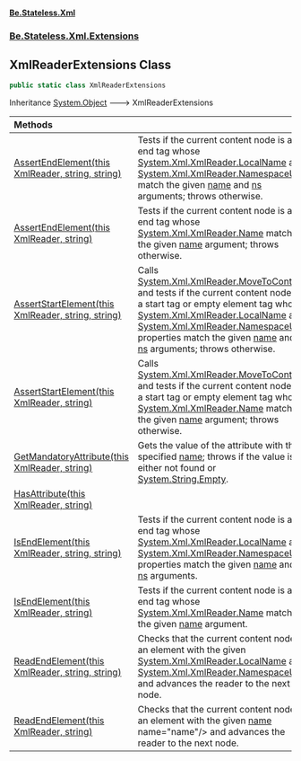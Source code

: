 #### [Be.Stateless.Xml](README.md 'README')
### [Be.Stateless.Xml.Extensions](Be.Stateless.Xml.Extensions.md 'Be.Stateless.Xml.Extensions')

## XmlReaderExtensions Class

```csharp
public static class XmlReaderExtensions
```

Inheritance [System.Object](https://docs.microsoft.com/en-us/dotnet/api/System.Object 'System.Object') &#129106; XmlReaderExtensions

| Methods | |
| :--- | :--- |
| [AssertEndElement(this XmlReader, string, string)](XmlReaderExtensions.AssertEndElement(thisXmlReader,string,string).md 'Be.Stateless.Xml.Extensions.XmlReaderExtensions.AssertEndElement(this System.Xml.XmlReader, string, string)') | Tests if the current content node is an end tag whose [System.Xml.XmlReader.LocalName](https://docs.microsoft.com/en-us/dotnet/api/System.Xml.XmlReader.LocalName 'System.Xml.XmlReader.LocalName') and [System.Xml.XmlReader.NamespaceURI](https://docs.microsoft.com/en-us/dotnet/api/System.Xml.XmlReader.NamespaceURI 'System.Xml.XmlReader.NamespaceURI') match the given [name](XmlReaderExtensions.AssertEndElement(thisXmlReader,string,string).md#Be.Stateless.Xml.Extensions.XmlReaderExtensions.AssertEndElement(thisSystem.Xml.XmlReader,string,string).name 'Be.Stateless.Xml.Extensions.XmlReaderExtensions.AssertEndElement(this System.Xml.XmlReader, string, string).name') and [ns](XmlReaderExtensions.AssertEndElement(thisXmlReader,string,string).md#Be.Stateless.Xml.Extensions.XmlReaderExtensions.AssertEndElement(thisSystem.Xml.XmlReader,string,string).ns 'Be.Stateless.Xml.Extensions.XmlReaderExtensions.AssertEndElement(this System.Xml.XmlReader, string, string).ns') arguments; throws otherwise. |
| [AssertEndElement(this XmlReader, string)](XmlReaderExtensions.AssertEndElement(thisXmlReader,string).md 'Be.Stateless.Xml.Extensions.XmlReaderExtensions.AssertEndElement(this System.Xml.XmlReader, string)') | Tests if the current content node is an end tag whose [System.Xml.XmlReader.Name](https://docs.microsoft.com/en-us/dotnet/api/System.Xml.XmlReader.Name 'System.Xml.XmlReader.Name') matches the given [name](XmlReaderExtensions.AssertEndElement(thisXmlReader,string).md#Be.Stateless.Xml.Extensions.XmlReaderExtensions.AssertEndElement(thisSystem.Xml.XmlReader,string).name 'Be.Stateless.Xml.Extensions.XmlReaderExtensions.AssertEndElement(this System.Xml.XmlReader, string).name') argument; throws otherwise. |
| [AssertStartElement(this XmlReader, string, string)](XmlReaderExtensions.AssertStartElement(thisXmlReader,string,string).md 'Be.Stateless.Xml.Extensions.XmlReaderExtensions.AssertStartElement(this System.Xml.XmlReader, string, string)') | Calls [System.Xml.XmlReader.MoveToContent](https://docs.microsoft.com/en-us/dotnet/api/System.Xml.XmlReader.MoveToContent 'System.Xml.XmlReader.MoveToContent') and tests if the current content node is a start tag or empty element tag whose [System.Xml.XmlReader.LocalName](https://docs.microsoft.com/en-us/dotnet/api/System.Xml.XmlReader.LocalName 'System.Xml.XmlReader.LocalName') and [System.Xml.XmlReader.NamespaceURI](https://docs.microsoft.com/en-us/dotnet/api/System.Xml.XmlReader.NamespaceURI 'System.Xml.XmlReader.NamespaceURI') properties match the given [name](XmlReaderExtensions.AssertStartElement(thisXmlReader,string,string).md#Be.Stateless.Xml.Extensions.XmlReaderExtensions.AssertStartElement(thisSystem.Xml.XmlReader,string,string).name 'Be.Stateless.Xml.Extensions.XmlReaderExtensions.AssertStartElement(this System.Xml.XmlReader, string, string).name') and [ns](XmlReaderExtensions.AssertStartElement(thisXmlReader,string,string).md#Be.Stateless.Xml.Extensions.XmlReaderExtensions.AssertStartElement(thisSystem.Xml.XmlReader,string,string).ns 'Be.Stateless.Xml.Extensions.XmlReaderExtensions.AssertStartElement(this System.Xml.XmlReader, string, string).ns') arguments; throws otherwise. |
| [AssertStartElement(this XmlReader, string)](XmlReaderExtensions.AssertStartElement(thisXmlReader,string).md 'Be.Stateless.Xml.Extensions.XmlReaderExtensions.AssertStartElement(this System.Xml.XmlReader, string)') | Calls [System.Xml.XmlReader.MoveToContent](https://docs.microsoft.com/en-us/dotnet/api/System.Xml.XmlReader.MoveToContent 'System.Xml.XmlReader.MoveToContent') and tests if the current content node is a start tag or empty element tag whose [System.Xml.XmlReader.Name](https://docs.microsoft.com/en-us/dotnet/api/System.Xml.XmlReader.Name 'System.Xml.XmlReader.Name') matches the given [name](XmlReaderExtensions.AssertStartElement(thisXmlReader,string).md#Be.Stateless.Xml.Extensions.XmlReaderExtensions.AssertStartElement(thisSystem.Xml.XmlReader,string).name 'Be.Stateless.Xml.Extensions.XmlReaderExtensions.AssertStartElement(this System.Xml.XmlReader, string).name') argument; throws otherwise. |
| [GetMandatoryAttribute(this XmlReader, string)](XmlReaderExtensions.GetMandatoryAttribute(thisXmlReader,string).md 'Be.Stateless.Xml.Extensions.XmlReaderExtensions.GetMandatoryAttribute(this System.Xml.XmlReader, string)') | Gets the value of the attribute with the specified [name](XmlReaderExtensions.GetMandatoryAttribute(thisXmlReader,string).md#Be.Stateless.Xml.Extensions.XmlReaderExtensions.GetMandatoryAttribute(thisSystem.Xml.XmlReader,string).name 'Be.Stateless.Xml.Extensions.XmlReaderExtensions.GetMandatoryAttribute(this System.Xml.XmlReader, string).name'); throws if the value is either not found or [System.String.Empty](https://docs.microsoft.com/en-us/dotnet/api/System.String.Empty 'System.String.Empty'). |
| [HasAttribute(this XmlReader, string)](XmlReaderExtensions.HasAttribute(thisXmlReader,string).md 'Be.Stateless.Xml.Extensions.XmlReaderExtensions.HasAttribute(this System.Xml.XmlReader, string)') | |
| [IsEndElement(this XmlReader, string, string)](XmlReaderExtensions.IsEndElement(thisXmlReader,string,string).md 'Be.Stateless.Xml.Extensions.XmlReaderExtensions.IsEndElement(this System.Xml.XmlReader, string, string)') | Tests if the current content node is an end tag whose [System.Xml.XmlReader.LocalName](https://docs.microsoft.com/en-us/dotnet/api/System.Xml.XmlReader.LocalName 'System.Xml.XmlReader.LocalName') and [System.Xml.XmlReader.NamespaceURI](https://docs.microsoft.com/en-us/dotnet/api/System.Xml.XmlReader.NamespaceURI 'System.Xml.XmlReader.NamespaceURI') properties match the given [name](XmlReaderExtensions.IsEndElement(thisXmlReader,string,string).md#Be.Stateless.Xml.Extensions.XmlReaderExtensions.IsEndElement(thisSystem.Xml.XmlReader,string,string).name 'Be.Stateless.Xml.Extensions.XmlReaderExtensions.IsEndElement(this System.Xml.XmlReader, string, string).name') and [ns](XmlReaderExtensions.IsEndElement(thisXmlReader,string,string).md#Be.Stateless.Xml.Extensions.XmlReaderExtensions.IsEndElement(thisSystem.Xml.XmlReader,string,string).ns 'Be.Stateless.Xml.Extensions.XmlReaderExtensions.IsEndElement(this System.Xml.XmlReader, string, string).ns') arguments. |
| [IsEndElement(this XmlReader, string)](XmlReaderExtensions.IsEndElement(thisXmlReader,string).md 'Be.Stateless.Xml.Extensions.XmlReaderExtensions.IsEndElement(this System.Xml.XmlReader, string)') | Tests if the current content node is an end tag whose [System.Xml.XmlReader.Name](https://docs.microsoft.com/en-us/dotnet/api/System.Xml.XmlReader.Name 'System.Xml.XmlReader.Name') matches the given [name](XmlReaderExtensions.IsEndElement(thisXmlReader,string).md#Be.Stateless.Xml.Extensions.XmlReaderExtensions.IsEndElement(thisSystem.Xml.XmlReader,string).name 'Be.Stateless.Xml.Extensions.XmlReaderExtensions.IsEndElement(this System.Xml.XmlReader, string).name') argument. |
| [ReadEndElement(this XmlReader, string, string)](XmlReaderExtensions.ReadEndElement(thisXmlReader,string,string).md 'Be.Stateless.Xml.Extensions.XmlReaderExtensions.ReadEndElement(this System.Xml.XmlReader, string, string)') | Checks that the current content node is an element with the given [System.Xml.XmlReader.LocalName](https://docs.microsoft.com/en-us/dotnet/api/System.Xml.XmlReader.LocalName 'System.Xml.XmlReader.LocalName') and [System.Xml.XmlReader.NamespaceURI](https://docs.microsoft.com/en-us/dotnet/api/System.Xml.XmlReader.NamespaceURI 'System.Xml.XmlReader.NamespaceURI') and advances the reader to the next node. |
| [ReadEndElement(this XmlReader, string)](XmlReaderExtensions.ReadEndElement(thisXmlReader,string).md 'Be.Stateless.Xml.Extensions.XmlReaderExtensions.ReadEndElement(this System.Xml.XmlReader, string)') | Checks that the current content node is an element with the given [name](XmlReaderExtensions.ReadEndElement(thisXmlReader,string).md#Be.Stateless.Xml.Extensions.XmlReaderExtensions.ReadEndElement(thisSystem.Xml.XmlReader,string).name 'Be.Stateless.Xml.Extensions.XmlReaderExtensions.ReadEndElement(this System.Xml.XmlReader, string).name') name="name"/> and advances the reader to the next node. |
